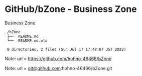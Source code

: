 # GitHub/bZone - Business Zone

Business Zone

    ./bZone
     ├──  README.md
     └──  README.md.old
     
     0 directories, 2 files (Sun Jul 17 17:48:07 JST 2022)


Note: url = https://github.com/hohno-46466/bZone

Note: url = git@github.com:hohno-46466/bZone.git

